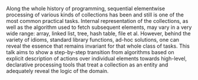 Along the whole history of programming, sequential elementwise processing of various kinds of collections has been and still is one of the most common practical tasks. Internal representation of the collections, as well as the algorithm used to fetch subsequent elements, may vary in a very wide range: array, linked list, tree, hash table, file et al. However, behind the variety of idioms, standard library functions, ad-hoc solutions, one can reveal the essence that remains invariant for that whole class of tasks. This talk aims to show a step-by-step transition from algorithms based on explicit description of actions over individual elements towards high-level, declarative processing tools that treat a collection as an entity and adequately reveal the logic of the domain.